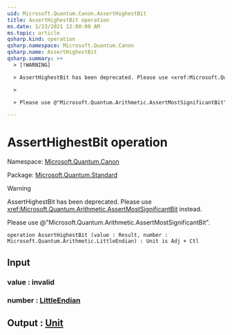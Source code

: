 ```yaml
---
uid: Microsoft.Quantum.Canon.AssertHighestBit
title: AssertHighestBit operation
ms.date: 1/23/2021 12:00:00 AM
ms.topic: article
qsharp.kind: operation
qsharp.namespace: Microsoft.Quantum.Canon
qsharp.name: AssertHighestBit
qsharp.summary: >+
  > [!WARNING]

  > AssertHighestBit has been deprecated. Please use <xref:Microsoft.Quantum.Arithmetic.AssertMostSignificantBit> instead.

  >

  > Please use @"Microsoft.Quantum.Arithmetic.AssertMostSignificantBit".

---
```


# AssertHighestBit operation

Namespace: [Microsoft.Quantum.Canon](xref:Microsoft.Quantum.Canon)

Package: [Microsoft.Quantum.Standard](https://nuget.org/packages/Microsoft.Quantum.Standard)


> [!WARNING]
> AssertHighestBit has been deprecated. Please use <xref:Microsoft.Quantum.Arithmetic.AssertMostSignificantBit> instead.
>
> Please use @"Microsoft.Quantum.Arithmetic.AssertMostSignificantBit".



```qsharp
operation AssertHighestBit (value : Result, number : Microsoft.Quantum.Arithmetic.LittleEndian) : Unit is Adj + Ctl
```


## Input

### value : __invalid<Result>__




### number : [LittleEndian](xref:Microsoft.Quantum.Arithmetic.LittleEndian)





## Output : [Unit](xref:microsoft.quantum.lang-ref.unit)

